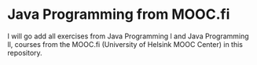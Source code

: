 # Java Programming from MOOC.fi

  I will go add all exercises from Java Programming l and Java Programming ll, courses from the MOOC.fi (University of Helsink MOOC Center) in this repository.
